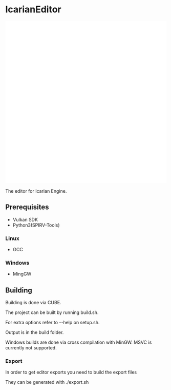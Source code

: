 # IcarianEditor

![image](resources/Icarian_Logo_White.svg)

The editor for Icarian Engine.

## Prerequisites
* Vulkan SDK
* Python3(SPIRV-Tools)
### Linux
* GCC
### Windows
* MingGW

## Building

Building is done via CUBE.

The project can be built by running build.sh.

For extra options refer to --help on setup.sh.

Output is in the build folder.

Windows builds are done via cross compilation with MinGW.
MSVC is currently not supported.

### Export
In order to get editor exports you need to build the export files

They can be generated with ./export.sh